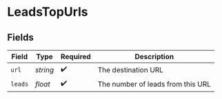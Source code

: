 # LeadsTopUrls


## Fields

| Field                             | Type                              | Required                          | Description                       |
| --------------------------------- | --------------------------------- | --------------------------------- | --------------------------------- |
| `url`                             | *string*                          | :heavy_check_mark:                | The destination URL               |
| `leads`                           | *float*                           | :heavy_check_mark:                | The number of leads from this URL |